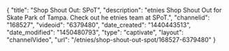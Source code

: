 {
    "title": "Shop Shout Out: SPoT",
    "description": "etnies Shop Shout Out for Skate Park of Tampa. Check out he etnies team at SPoT.",
    "channelid": "168527",
    "videoid": "6379480",
    "date_created": "1440443513",
    "date_modified": "1450480793",
    "type": "captivate",
    "layout": "channelVideo",
    "url": "\/etnies\/shop-shout-out-spot\/168527-6379480"
}